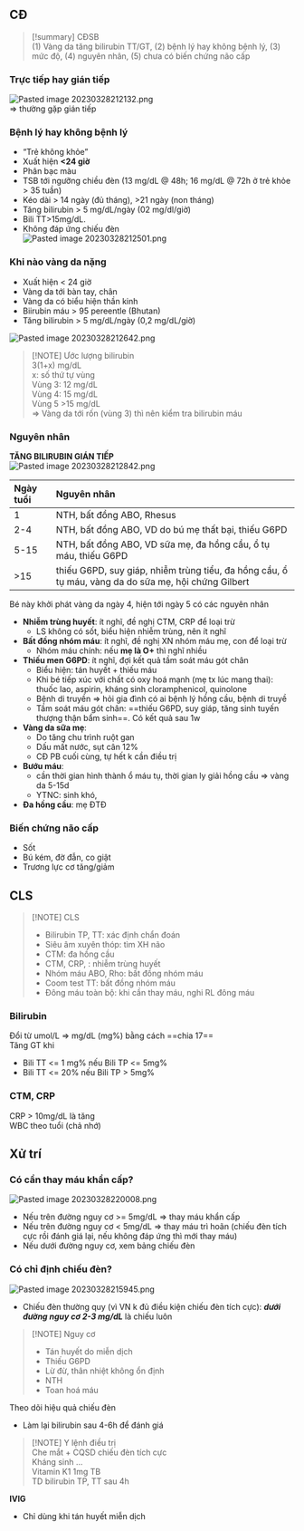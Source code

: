## CĐ  
  
> [!summary]  CĐSB  
> (1) Vàng da tăng bilirubin TT/GT, (2) bệnh lý hay không bệnh lý, (3) mức độ, (4) nguyên nhân, (5) chưa có biến chứng não cấp  
  
### Trực tiếp hay gián tiếp  
![Pasted image 20230328212132.png](../../../../../200%20Files/image/Pasted%20image%2020230328212132.png)  
=> thường gặp gián tiếp  
  
### Bệnh lý hay không bệnh lý  
- “Trẻ không khỏe”  
- Xuất hiện **<24 giờ**  
- Phân bạc màu  
- TSB tới ngưỡng chiều đèn (13 mg/dL @ 48h; 16 mg/dL @ 72h ở trẻ khỏe > 35 tuần)  
- Kéo dài > 14 ngày (đủ tháng), >21 ngày (non tháng)  
- Tăng bilirubin > 5 mg/dL/ngày (02 mg/dl/giờ)  
- Bili TT>15mg/dL.  
- Không đáp ứng chiếu đèn  
![Pasted image 20230328212501.png](../../../../../200%20Files/image/Pasted%20image%2020230328212501.png)  
  
### Khi nào vàng da nặng  
- Xuất hiện < 24 giờ  
- Vàng da tới bàn tay, chân  
- Vàng da có biểu hiện thần kinh  
- Biirubin máu > 95 pereentle (Bhutan)  
- Tăng bilirubin > 5 mg/dL/ngày (0,2 mg/dL/giờ)  
  
![Pasted image 20230328212642.png](../../../../../200%20Files/image/Pasted%20image%2020230328212642.png)   
  
> [!NOTE] Ước lượng bilirubin  
> 3(1+x) mg/dL  
> x: số thứ tự vùng  
> Vùng 3: 12 mg/dL  
> Vùng 4: 15 mg/dL  
> Vùng 5 >15 mg/dL  
> => Vàng da tới rốn (vùng 3) thì nên kiểm tra bilirubin máu  
  
### Nguyên nhân  
**TĂNG BILIRUBIN GIÁN TIẾP**  
![Pasted image 20230328212842.png](../../../../../200%20Files/image/Pasted%20image%2020230328212842.png)  
  
| Ngày tuổi | Nguyên nhân                                                                                                        |  
|:------------|:-------------------------------------------------------------------------------------------------------------------|  
|           1 | NTH, bất đồng ABO, Rhesus                                                                                        |  
|         2-4 | NTH, bất đồng ABO, VD do bú mẹ thất bại, thiếu G6PD                                                         |  
|        5-15 | NTH, bất đồng ABO, VD sữa mẹ, đa hồng cầu, ổ tụ máu, thiếu G6PD                                          |  
| &gt;15      | thiếu G6PD, suy giáp, nhiễm trùng tiểu, đa hồng cầu, ổ tụ máu, vàng da do sữa mẹ, hội chứng Gilbert |    
Bé này khởi phát vàng da ngày 4, hiện tới ngày 5 có các nguyên nhân  
- **Nhiễm trùng huyết**: ít nghĩ, đề nghị CTM, CRP để loại trừ  
	- LS không có sốt, biểu hiện nhiễm trùng, nên ít nghĩ  
- **Bất đồng nhóm máu**: ít nghĩ, đề nghị XN nhóm máu mẹ, con để loại trừ  
	- Nhóm máu chính: nếu **mẹ là O+** thì nghĩ nhiều  
- **Thiếu men G6PD**: ít nghĩ, đợi kết quả tầm soát máu gót chân  
	- Biểu hiện: tán huyết + thiếu máu  
	- Khi bé tiếp xúc với chất có oxy hoá mạnh (mẹ tx lúc mang thai): thuốc lao, aspirin, kháng sinh cloramphenicol, quinolone  
	- Bệnh di truyền => hỏi gia đình có ai bệnh lý hồng cầu, bệnh di truyề  
	- Tầm soát máu gót chân: ==thiếu G6PD, suy giáp, tăng sinh tuyến thượng thận bẩm sinh==. Có kết quả sau 1w  
- **Vàng da sữa mẹ**:  
	- Do tăng chu trình ruột gan  
	- Dấu mất nước, sụt cân 12%  
	- CĐ PB cuối cùng, tự hết k cần điều trị  
- **Bướu máu**:  
	- cần thời gian hình thành ổ máu tụ, thời gian ly giải hồng cầu => vàng da 5-15d  
	- YTNC: sinh khó,   
- **Đa hồng cầu**: mẹ ĐTĐ  
  
### Biến chứng não cấp  
- Sốt  
- Bú kém, đờ đẫn, co giật  
- Trương lực cơ tăng/giảm  
  
## CLS  
  
> [!NOTE] CLS  
> - Bilirubin TP, TT: xác định chẩn đoán  
> - Siêu âm xuyên thóp: tìm XH não  
> - CTM: đa hồng cầu  
> - CTM, CRP, : nhiễm trùng huyết  
> - Nhóm máu ABO, Rho: bất đồng nhóm máu  
> - Coom test TT: bất đồng nhóm máu  
> - Đông máu toàn bộ: khi cần thay máu, nghi RL đông máu  
  
### Bilirubin  
Đổi từ umol/L => mg/dL (mg%) bằng cách ==chia 17==  
Tăng GT khi  
- Bili TT <= 1 mg% nếu Bili TP <= 5mg%  
- Bili TT <= 20% nếu Bili TP > 5mg%  
  
### CTM, CRP  
CRP > 10mg/dL là tăng  
WBC theo tuổi (chả nhớ)  
  
  
## Xử trí  
### Có cần thay máu khẩn cấp?  
![Pasted image 20230328220008.png](../../../../../200%20Files/image/Pasted%20image%2020230328220008.png)  
  
- Nếu trên đường nguy cơ >= 5mg/dL => thay máu khẩn cấp  
- Nếu trên đường nguy cơ < 5mg/dL => thay máu trì hoãn (chiếu đèn tích cực rồi đánh giá lại, nếu không đáp ứng thì mới thay máu)  
- Nếu dưới đường nguy cơ, xem bảng chiếu đèn  
  
  
### Có chỉ định chiếu đèn?  
![Pasted image 20230328215945.png](../../../../../200%20Files/image/Pasted%20image%2020230328215945.png)  
  
- Chiếu đèn thường quy (vì VN k đủ điều kiện chiếu đèn tích cực): ***dưới đường nguy cơ 2-3 mg/dL*** là chiếu luôn  
  
  
> [!NOTE] Nguy cơ  
> - Tán huyết do miễn dịch  
> - Thiếu G6PD  
> - Lừ đừ, thân nhiệt không ổn định  
> - NTH  
> - Toan hoá máu  
  
Theo dõi hiệu quả chiếu đèn  
- Làm lại bilirubin sau 4-6h để đánh giá  
  
  
> [!NOTE] Y lệnh điều trị  
> Che mắt + CQSD chiếu đèn tích cực  
> Kháng sinh ...  
> Vitamin K1 1mg TB  
> TD bilirubin TP, TT sau 4h  
  
**IVIG**  
- Chỉ dùng khi tán huyết miễn dịch